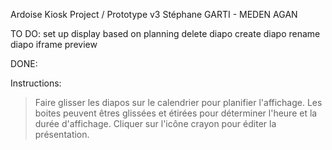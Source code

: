 Ardoise Kiosk Project / Prototype v3
Stéphane GARTI - MEDEN AGAN

TO DO:
set up display based on planning
delete diapo
create diapo
rename diapo
iframe preview

DONE:

Instructions: 
> Faire glisser les diapos sur le calendrier pour planifier l'affichage. 
> Les boites peuvent êtres glissées et étirées pour déterminer l'heure et la durée d'affichage. 
> Cliquer sur l'icône crayon pour éditer la présentation.